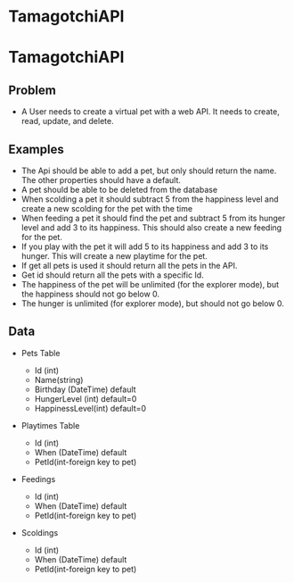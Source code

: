 # TamagotchiAPI

# TamagotchiAPI

## Problem

- A User needs to create a virtual pet with a web API. It needs to create, read, update, and delete.

## Examples

- The Api should be able to add a pet, but only should return the name. The other properties should have a default.
- A pet should be able to be deleted from the database
- When scolding a pet it should subtract 5 from the happiness level and create a new scolding for the pet with the time
- When feeding a pet it should find the pet and subtract 5 from its hunger level and add 3 to its happiness. This should also create a new feeding for the pet.
- If you play with the pet it will add 5 to its happiness and add 3 to its hunger. This will create a new playtime for the pet.
- If get all pets is used it should return all the pets in the API.
- Get id should return all the pets with a specific Id.
- The happiness of the pet will be unlimited (for the explorer mode), but the happiness should not go below 0.
- The hunger is unlimited (for explorer mode), but should not go below 0.

## Data

- Pets Table

  - Id (int)
  - Name(string)
  - Birthday (DateTime) default
  - HungerLevel (int) default=0
  - HappinessLevel(int) default=0

- Playtimes Table

  - Id (int)
  - When (DateTime) default
  - PetId(int-foreign key to pet)

- Feedings

  - Id (int)
  - When (DateTime) default
  - PetId(int-foreign key to pet)

- Scoldings
  - Id (int)
  - When (DateTime) default
  - PetId(int-foreign key to pet)

